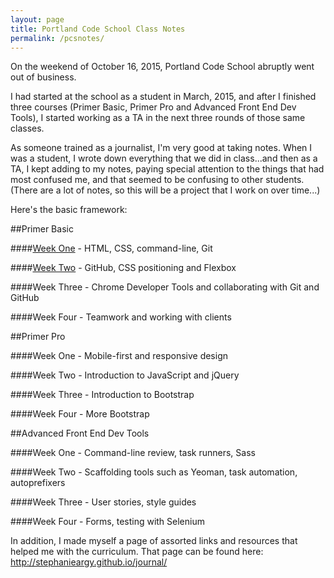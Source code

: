 ```yaml
---
layout: page
title: Portland Code School Class Notes
permalink: /pcsnotes/
---
```


On the weekend of October 16, 2015, Portland Code School abruptly went out of business.

I had started at the school as a student in March, 2015, and after I finished three courses (Primer Basic, Primer Pro and Advanced Front End Dev Tools), I started working as a TA in the next three rounds of those same classes.

As someone trained as a journalist, I'm very good at taking notes. When I was a student, I wrote down everything that we did in class...and then as a TA, I kept adding to my notes, paying special attention to the things that had most confused me, and that seemed to be confusing to other students. (There are a lot of notes, so this will be a project that I work on over time...)

Here's the basic framework: 

##Primer Basic

####<a href="../pcsnotes_c1_w1/">Week One</a> - HTML, CSS, command-line, Git

####<a href="../pcsnotes_c1_w2/">Week Two</a> - GitHub, CSS positioning and Flexbox

####Week Three - Chrome Developer Tools and collaborating with Git and GitHub

####Week Four - Teamwork and working with clients

##Primer Pro

####Week One - Mobile-first and responsive design

####Week Two - Introduction to JavaScript and jQuery

####Week Three - Introduction to Bootstrap

####Week Four - More Bootstrap

##Advanced Front End Dev Tools

####Week One - Command-line review, task runners, Sass

####Week Two - Scaffolding tools such as Yeoman, task automation, autoprefixers

####Week Three - User stories, style guides

####Week Four - Forms, testing with Selenium

In addition, I made myself a page of assorted links and resources that helped me with the curriculum. That page can be found here:   http://stephanieargy.github.io/journal/